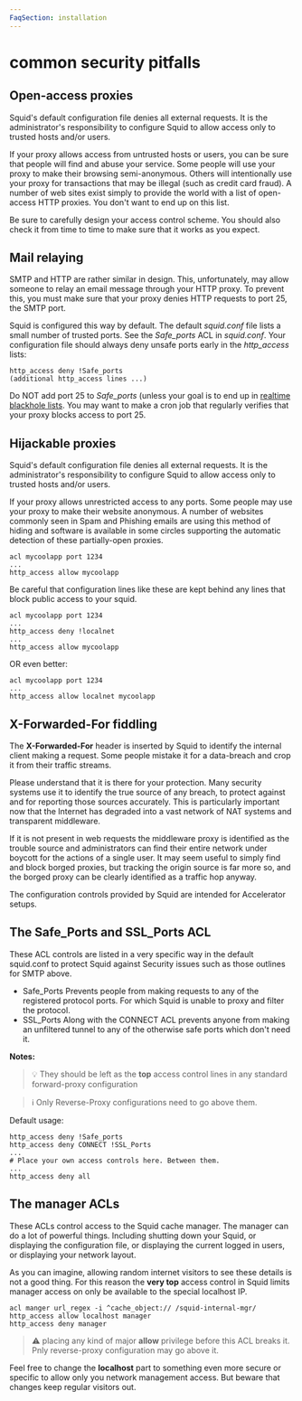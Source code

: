 ```yaml
---
FaqSection: installation
---
```

# common security pitfalls

## Open-access proxies

Squid's default configuration file denies all external requests. It is
the administrator's responsibility to configure Squid to allow access
only to trusted hosts and/or users.

If your proxy allows access from untrusted hosts or users, you can be
sure that people will find and abuse your service. Some people will use
your proxy to make their browsing semi-anonymous. Others will
intentionally use your proxy for transactions that may be illegal (such
as credit card fraud). A number of web sites exist simply to provide the
world with a list of open-access HTTP proxies. You don't want to end up
on this list.

Be sure to carefully design your access control scheme. You should also
check it from time to time to make sure that it works as you expect.

## Mail relaying

SMTP and HTTP are rather similar in design. This, unfortunately, may
allow someone to relay an email message through your HTTP proxy. To
prevent this, you must make sure that your proxy denies HTTP requests to
port 25, the SMTP port.

Squid is configured this way by default. The default *squid.conf* file
lists a small number of trusted ports. See the *Safe_ports* ACL in
*squid.conf*. Your configuration file should always deny unsafe ports
early in the *http_access* lists:

    http_access deny !Safe_ports
    (additional http_access lines ...)

Do NOT add port 25 to *Safe_ports* (unless your goal is to end up in
 [realtime blackhole lists](https://www.techopedia.com/definition/25294/real-time-blackhole-list-rbl).
You may want to make a cron job
that regularly verifies that your proxy blocks access to port 25.

## Hijackable proxies

Squid's default configuration file denies all external requests. It is
the administrator's responsibility to configure Squid to allow access
only to trusted hosts and/or users.

If your proxy allows unrestricted access to any ports. Some people may
use your proxy to make their website anonymous. A number of websites
commonly seen in Spam and Phishing emails are using this method of
hiding and software is available in some circles supporting the
automatic detection of these partially-open proxies.

    acl mycoolapp port 1234
    ...
    http_access allow mycoolapp

Be careful that configuration lines like these are kept behind any lines
that block public access to your squid.

    acl mycoolapp port 1234
    ...
    http_access deny !localnet
    ...
    http_access allow mycoolapp

OR even better:

    acl mycoolapp port 1234
    ...
    http_access allow localnet mycoolapp

## X-Forwarded-For fiddling

The **X-Forwarded-For** header is inserted by Squid to identify the
internal client making a request. Some people mistake it for a
data-breach and crop it from their traffic streams.

Please understand that it is there for your protection. Many security
systems use it to identify the true source of any breach, to protect
against and for reporting those sources accurately. This is particularly
important now that the Internet has degraded into a vast network of NAT
systems and transparent middleware.

If it is not present in web requests the middleware proxy is identified
as the trouble source and administrators can find their entire network
under boycott for the actions of a single user. It may seem useful to
simply find and block borged proxies, but tracking the origin source is
far more so, and the borged proxy can be clearly identified as a traffic
hop anyway.

The configuration controls provided by Squid are intended for
Accelerator setups.

## The Safe_Ports and SSL_Ports ACL

These ACL controls are listed in a very specific way in the default
squid.conf to protect Squid against Security issues such as those
outlines for SMTP above.

- Safe_Ports
  Prevents people from making requests to any of the registered
  protocol ports. For which Squid is unable to proxy and filter the
  protocol.
- SSL_Ports
  Along with the CONNECT ACL prevents anyone from making an unfiltered
  tunnel to any of the otherwise safe ports which don't need it.

**Notes:**

> :bulb:
    They should be left as the **top** access control lines in any
    standard forward-proxy configuration

> :information_source:
    Only Reverse-Proxy configurations need to go above them.

Default usage:

    http_access deny !Safe_ports
    http_access deny CONNECT !SSL_Ports
    ...
    # Place your own access controls here. Between them.
    ...
    http_access deny all

## The manager ACLs

These ACLs control access to the Squid cache manager. The manager can do
a lot of powerful things. Including shutting down your Squid, or
displaying the configuration file, or displaying the current logged in
users, or displaying your network layout.

As you can imagine, allowing random internet visitors to see these
details is not a good thing. For this reason the **very top** access
control in Squid limits manager access on only be available to the
special localhost IP.

    acl manger url_regex -i ^cache_object:// /squid-internal-mgr/
    http_access allow localhost manager
    http_access deny manager

> :warning:
    placing any kind of major **allow** privilege before this ACL breaks
    it. Pnly reverse-proxy configuration may go above it.

Feel free to change the **localhost** part to something even more secure
or specific to allow only you network management access. But beware that
changes keep regular visitors out.

